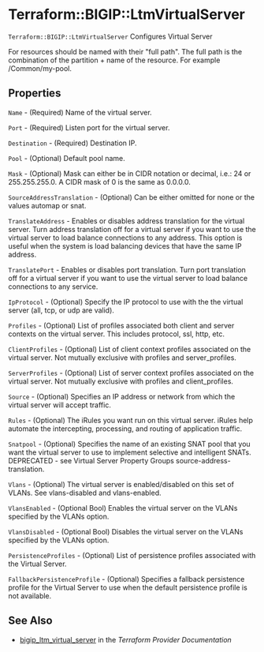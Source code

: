 # Terraform::BIGIP::LtmVirtualServer

`Terraform::BIGIP::LtmVirtualServer` Configures Virtual Server

For resources should be named with their "full path". The full path is the combination of the partition + name of the resource. For example /Common/my-pool.

## Properties

`Name` - (Required) Name of the virtual server.

`Port` - (Required) Listen port for the virtual server.

`Destination` - (Required) Destination IP.

`Pool` - (Optional) Default pool name.

`Mask` - (Optional) Mask can either be in CIDR notation or decimal, i.e.: 24 or 255.255.255.0. A CIDR mask of 0 is the same as 0.0.0.0.

`SourceAddressTranslation` - (Optional) Can be either omitted for none or the values automap or snat.

`TranslateAddress` - Enables or disables address translation for the virtual server. Turn address translation off for a virtual server if you want to use the virtual server to load balance connections to any address. This option is useful when the system is load balancing devices that have the same IP address.

`TranslatePort` - Enables or disables port translation. Turn port translation off for a virtual server if you want to use the virtual server to load balance connections to any service.

`IpProtocol` - (Optional) Specify the IP protocol to use with the the virtual server (all, tcp, or udp are valid).

`Profiles` - (Optional) List of profiles associated both client and server contexts on the virtual server. This includes protocol, ssl, http, etc.

`ClientProfiles` - (Optional) List of client context profiles associated on the virtual server. Not mutually exclusive with profiles and server_profiles.

`ServerProfiles` - (Optional) List of server context profiles associated on the virtual server. Not mutually exclusive with profiles and client_profiles.

`Source` -  (Optional) Specifies an IP address or network from which the virtual server will accept traffic.

`Rules` - (Optional) The iRules you want run on this virtual server. iRules help automate the intercepting, processing, and routing of application traffic.

`Snatpool` - (Optional) Specifies the name of an existing SNAT pool that you want the virtual server to use to implement selective and intelligent SNATs. DEPRECATED - see Virtual Server Property Groups source-address-translation.

`Vlans` - (Optional) The virtual server is enabled/disabled on this set of VLANs. See vlans-disabled and vlans-enabled.

`VlansEnabled` - (Optional Bool) Enables the virtual server on the VLANs specified by the VLANs option.

`VlansDisabled` - (Optional Bool) Disables the virtual server on the VLANs specified by the VLANs option.

`PersistenceProfiles` - (Optional) List of persistence profiles associated with the Virtual Server.

`FallbackPersistenceProfile` - (Optional) Specifies a fallback persistence profile for the Virtual Server to use when the default persistence profile is not available.


## See Also

* [bigip_ltm_virtual_server](https://www.terraform.io/docs/providers/bigip/r/ltm_virtual_server.html) in the _Terraform Provider Documentation_